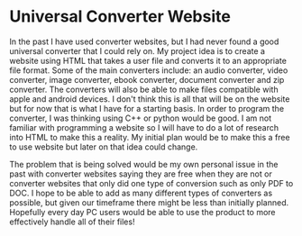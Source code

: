 # Universal Converter Website

In the past I have used converter websites, but I had never found a good universal converter that I could rely on. My project idea is to create a website using HTML that takes a user file and converts it to an appropriate file format. Some of the main converters include: an audio converter, video converter, image converter, ebook converter, document converter and zip converter. The converters will also be able to make files compatible with apple and android devices. I don't think this is all that will be on the website but for now that is what I have for a starting basis. In order to program the converter, I was thinking using C++ or python would be good. I am not familiar with programming a website so I will have to do a lot of research into HTML to make this a reality. My initial plan would be to make this a free to use website but later on that idea could change. 

The problem that is being solved would be my own personal issue in the past with converter websites saying they are free when they are not or converter websites that only did one type of conversion such as only PDF to DOC. I hope to be able to add as many different types of converters as possible, but given our timeframe there might be less than initially planned. Hopefully every day PC users would be able to use the product to more effectively handle all of their files!